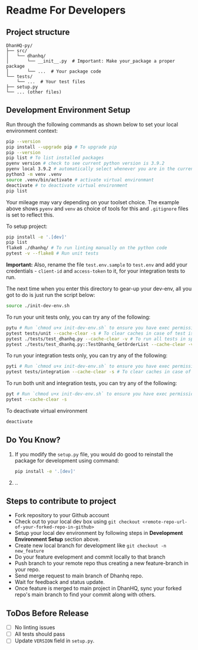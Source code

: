 # Readme For Developers

## Project structure 

```text
DhanHQ-py/
├── src/
│   └── dhanhq/
│       └── __init__.py  # Important: Make your_package a proper package
│       └── ...  # Your package code
└── tests/
    └── ...  # Your test files
├── setup.py
└── ... (other files)
```

## Development Environment Setup

Run through the following commands as shown below to set your local environment context:
```bash
pip --version
pip install --upgrade pip # To upgrade pip
pip --version
pip list # To list installed packages
pyenv version # check to see current python version is 3.9.2
pyenv local 3.9.2 # automatically select whenever you are in the current directory (or its subdirectories)
python3 -m venv .venv
source .venv/bin/activate # activate virtual environmant
deactivate # to deactivate virtual environment
pip list
```
Your mileage may vary depending on your toolset choice. The example above shows `pyenv` and `venv` as choice of tools for this and `.gitignore` files is set to reflect this.

To setup project:
```bash
pip install -e '.[dev]'
pip list
flake8 ./dhanhq/ # To run linting manually on the python code
pytest -v --flake8 # Run unit tests
```

**Important:** Also, rename the file `test.env.sample` to `test.env` and add your credentials - `client-id` and `access-token` to it, for your integration tests to run.

The next time when you enter this directory to gear-up your dev-env, all you got to do is just run the script below: 
```bash
source ./init-dev-env.sh
```

To run your unit tests only, you can try any of the following:
```bash
pytu # Run `chmod u+x init-dev-env.sh` to ensure you have exec permission on this file.
pytest tests/unit --cache-clear -s # To clear caches in case of test issues because of cacheing
pytest ./tests/test_dhanhq.py --cache-clear -v # To run all tests in specific test file
pytest ./tests/test_dhanhq.py::TestDhanhq_GetOrderList --cache-clear -v # To run specific group of tests in specific test file
```

To run your integration tests only, you can try any of the following:
```bash
pyti # Run `chmod u+x init-dev-env.sh` to ensure you have exec permission on this file.
pytest tests/integration --cache-clear -s # To clear caches in case of test issues because of cacheing
```

To run both unit and integration tests, you can try any of the following:
```bash
pyt # Run `chmod u+x init-dev-env.sh` to ensure you have exec permission on this file.
pytest --cache-clear -s
```

To deactivate virtual environment
```bash
deactivate
```

## Do You Know?

1. If you modify the `setup.py` file, 
   you would do good to reinstall the package for development using command:
    ```bash
   pip install -e '.[dev]'
    ```
2. ..

## Steps to contribute to project

- Fork repository to your Github account
- Check out to your local dev box using `git checkout <remote-repo-url-of-your-forked-repo-in-github>`
- Setup your local dev environment by following steps in **Development Environment Setup** section above.
- Create new local branch for development like `git checkout -n new_feature`
- Do your feature evelopment and commit locally to that branch
- Push branch to your remote repo thus creating a new feature-branch in your repo.
- Send merge request to main branch of Dhanhq repo.
- Wait for feedback and status update.
- Once feature is merged to main project in DhanHQ, sync your forked repo's main branch to find your commit along with others.


## ToDos Before Release

- [ ] No linting issues
- [ ] All tests should pass
- [ ] Update `VERSION` field in `setup.py`.
